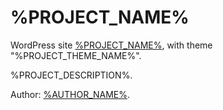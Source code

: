 # %PROJECT_NAME%

WordPress site [%PROJECT_NAME%](%PROJECT_HOME_PAGE%), with theme "%PROJECT_THEME_NAME%".

%PROJECT_DESCRIPTION%.

Author: [%AUTHOR_NAME%](%AUTHOR_EMAIL%).